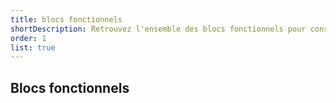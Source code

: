 ```yaml
---
title: blocs fonctionnels
shortDescription: Retrouvez l'ensemble des blocs fonctionnels pour construire vos pages
order: 1
list: true
---
```


## Blocs fonctionnels
